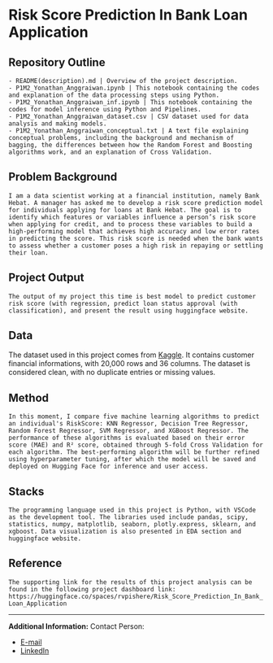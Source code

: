 # Risk Score Prediction In Bank Loan Application

## Repository Outline
```
- README(description).md | Overview of the project description.
- P1M2_Yonathan_Anggraiwan.ipynb | This notebook containing the codes and explanation of the data processing steps using Python.
- P1M2_Yonathan_Anggraiwan_inf.ipynb | This notebook containing the codes for model inference using Python and Pipelines.
- P1M2_Yonathan_Anggraiwan_dataset.csv | CSV dataset used for data analysis and making models.
- P1M2_Yonathan_Anggraiwan_conceptual.txt | A text file explaining conceptual problems, including the background and mechanism of bagging, the differences between how the Random Forest and Boosting algorithms work, and an explanation of Cross Validation.
```

## Problem Background
`I am a data scientist working at a financial institution, namely Bank Hebat. A manager has asked me to develop a risk score prediction model for individuals applying for loans at Bank Hebat. The goal is to identify which features or variables influence a person’s risk score when applying for credit, and to process these variables to build a high-performing model that achieves high accuracy and low error rates in predicting the score. This risk score is needed when the bank wants to assess whether a customer poses a high risk in repaying or settling their loan.`

## Project Output
`The output of my project this time is best model to predict customer risk score (with regression, predict loan status approval (with classification), and present the result using huggingface website.`

## Data
The dataset used in this project comes from [Kaggle](https://www.kaggle.com/datasets/lorenzozoppelletto/financial-risk-for-loan-approval/data). It contains customer financial informations, with 20,000 rows and 36 columns. The dataset is considered clean, with no duplicate entries or missing values.

## Method
`In this moment, I compare five machine learning algorithms to predict an individual's RiskScore: KNN Regressor, Decision Tree Regressor, Random Forest Regressor, SVM Regressor, and XGBoost Regressor. The performance of these algorithms is evaluated based on their error score (MAE) and R² score, obtained through 5-fold Cross Validation for each algorithm. The best-performing algorithm will be further refined using hyperparameter tuning, after which the model will be saved and deployed on Hugging Face for inference and user access.`

## Stacks
`The programming language used in this project is Python, with VSCode as the development tool. The libraries used include pandas, scipy, statistics, numpy, matplotlib, seaborn, plotly.express, sklearn, and xgboost. Data visualization is also presented in EDA section and huggingface website.`

## Reference
`The supporting link for the results of this project analysis can be found in the following project dashboard link:
https://huggingface.co/spaces/rvpishere/Risk_Score_Prediction_In_Bank_Loan_Application`

---

**Additional Information:**
Contact Person:
- [E-mail](yonathan.anggraiwan.work@gmail.com)
- [LinkedIn](https://www.linkedin.com/in/yonathan-anggraiwan-work/)